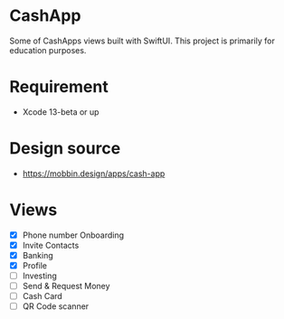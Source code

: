 # CashApp

Some of CashApps views built with SwiftUI. This project is primarily for education purposes.

# Requirement

- Xcode 13-beta or up

# Design source

- https://mobbin.design/apps/cash-app

# Views

- [x] Phone number Onboarding
- [x] Invite Contacts
- [x] Banking
- [x] Profile
- [ ] Investing
- [ ] Send & Request Money
- [ ] Cash Card
- [ ] QR Code scanner
